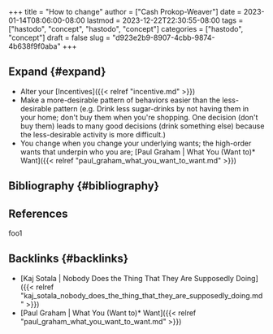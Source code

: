 +++
title = "How to change"
author = ["Cash Prokop-Weaver"]
date = 2023-01-14T08:06:00-08:00
lastmod = 2023-12-22T22:30:55-08:00
tags = ["hastodo", "concept", "hastodo", "concept"]
categories = ["hastodo", "concept"]
draft = false
slug = "d923e2b9-8907-4cbb-9874-4b638f9f0aba"
+++

## Expand {#expand}

-   Alter your [Incentives]({{< relref "incentive.md" >}})
-   Make a more-desirable pattern of behaviors easier than the less-desirable pattern (e.g. Drink less sugar-drinks by not having them in your home; don't buy them when you're shopping. One decision (don't buy them) leads to many good decisions (drink something else) because the less-desirable activity is more difficult.)
-   You change when you change your underlying wants; the high-order wants that underpin who you are; [Paul Graham | What You (Want to)\* Want]({{< relref "paul_graham_what_you_want_to_want.md" >}})


## Bibliography {#bibliography}

## References

<style>.csl-entry{text-indent: -1.5em; margin-left: 1.5em;}</style><div class="csl-bib-body">
</div>

foo1


## Backlinks {#backlinks}

-   [Kaj Sotala | Nobody Does the Thing That They Are Supposedly Doing]({{< relref "kaj_sotala_nobody_does_the_thing_that_they_are_supposedly_doing.md" >}})
-   [Paul Graham | What You (Want to)\* Want]({{< relref "paul_graham_what_you_want_to_want.md" >}})
